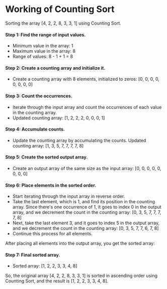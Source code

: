 # Working of Counting Sort
Sorting the array [4, 2, 2, 8, 3, 3, 1] using Counting Sort.

####  Step 1: Find the range of input values.
- Minimum value in the array: 1
- Maximum value in the array: 8
- Range of values: 8 - 1 + 1 = 8

#### Step 2: Create a counting array and initialize it.
- Create a counting array with 8 elements, initialized to 
zeros: [0, 0, 0, 0, 0, 0, 0, 0]

#### Step 3: Count the occurrences.
- Iterate through the input array and count the occurrences of each value in the counting array.
- Updated counting array: [1, 2, 2, 2, 0, 0, 0, 1]

#### Step 4: Accumulate counts.
- Update the counting array by accumulating the counts.
Updated counting array: [1, 3, 5, 7, 7, 7, 7, 8]

#### Step 5: Create the sorted output array.
- Create an output array of the same size as the input array: [0, 0, 0, 0, 0, 0, 0, 0]

#### Step 6: Place elements in the sorted order.
- Start iterating through the input array in reverse order.
- Take the last element, which is 1, and find its position in the counting array. Since there's one occurrence of 1, it goes to index 0 in the output array, and we decrement the count in the counting array: [0, 3, 5, 7, 7, 7, 7, 8]
- Next, take the last element 3, and it goes to index 5 in the output array, and we decrement the count in the counting array: [0, 3, 5, 7, 7, 6, 7, 8]
- Continue this process for all elements.

After placing all elements into the output array, you get the sorted array:

#### Step 7: Final sorted array.

- Sorted array: [1, 2, 2, 3, 3, 4, 8]

So, the original array [4, 2, 2, 8, 3, 3, 1] is sorted in ascending order using Counting Sort, and the result is [1, 2, 2, 3, 3, 4, 8].






